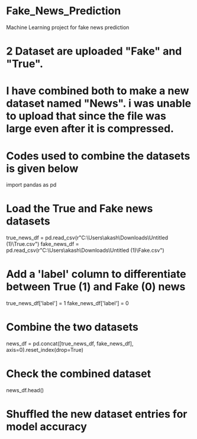 # Fake_News_Prediction
Machine Learning project for fake news prediction
# 2 Dataset are uploaded "Fake" and "True".
# I have combined both to make a new dataset named "News". i was unable to upload that since the file was large even after it is compressed.
# Codes used to combine the datasets is given below
import pandas as pd

# Load the True and Fake news datasets
true_news_df = pd.read_csv(r"C:\Users\akash\Downloads\Untitled (1)\True.csv")
fake_news_df = pd.read_csv(r"C:\Users\akash\Downloads\Untitled (1)\Fake.csv")

# Add a 'label' column to differentiate between True (1) and Fake (0) news
true_news_df['label'] = 1
fake_news_df['label'] = 0

# Combine the two datasets
news_df = pd.concat([true_news_df, fake_news_df], axis=0).reset_index(drop=True)

# Check the combined dataset
news_df.head()

# Shuffled the new dataset entries for model accuracy
